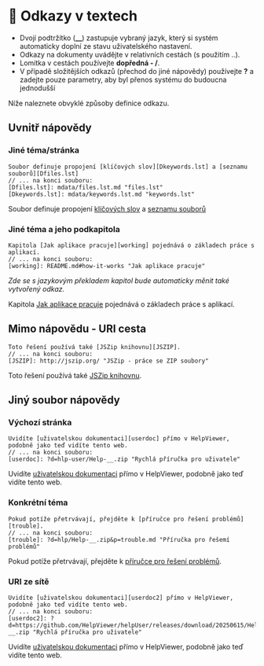 # 🔗 Odkazy v textech

- Dvojí podtržítko (**__**) zastupuje vybraný jazyk, který si systém automaticky doplní ze stavu uživatelského nastavení.
- Odkazy na dokumenty uvádějte v relativních cestách (s použitím ..). 
- Lomítka v cestách používejte **dopředná - /**.
- V případě složitějších odkazů (přechod do jiné nápovědy) používejte **?** a zadejte pouze parametry, aby byl přenos systému do budoucna jednodušší

Níže naleznete obvyklé způsoby definice odkazu.

## Uvnitř nápovědy

### Jiné téma/stránka
```
Soubor definuje propojení [klíčových slov][Dkeywords.lst] a [seznamu souborů][Dfiles.lst]
// ... na konci souboru:
[Dfiles.lst]: mdata/files.lst.md "files.lst"
[Dkeywords.lst]: mdata/keywords.lst.md "keywords.lst"
```
Soubor definuje propojení [klíčových slov][Dkeywords.lst] a [seznamu souborů][Dfiles.lst]

### Jiné téma a jeho podkapitola
```
Kapitola [Jak aplikace pracuje][working] pojednává o základech práce s aplikací.
// ... na konci souboru:
[working]: README.md#how-it-works "Jak aplikace pracuje"
```
*Zde se s jazykovým překladem kapitol bude automaticky měnit také vytvořený odkaz.*

Kapitola [Jak aplikace pracuje][working] pojednává o základech práce s aplikací.

## Mimo nápovědu - URI cesta
```
Toto řešení používá také [JSZip knihovnu][JSZIP].
// ... na konci souboru:
[JSZIP]: http://jszip.org/ "JSZip - práce se ZIP soubory"
```
Toto řešení používá také [JSZip knihovnu][JSZIP].

## Jiný soubor nápovědy

### Výchozí stránka
```
Uvidíte [uživatelskou dokumentaci][userdoc] přímo v HelpViewer, podobně jako teď vidíte tento web.
// ... na konci souboru:
[userdoc]: ?d=hlp-user/Help-__.zip "Rychlá příručka pro uživatele"
```

Uvidíte [uživatelskou dokumentaci][userdoc] přímo v HelpViewer, podobně jako teď vidíte tento web.

### Konkrétní téma
```
Pokud potíže přetrvávají, přejděte k [příručce pro řešení problémů][trouble].
// ... na konci souboru:
[trouble]: ?d=hlp/Help-__.zip&p=trouble.md "Příručka pro řešemí problémů"
```

Pokud potíže přetrvávají, přejděte k [příručce pro řešení problémů][trouble].

### URI ze sítě
```
Uvidíte [uživatelskou dokumentaci][userdoc2] přímo v HelpViewer, podobně jako teď vidíte tento web.
// ... na konci souboru:
[userdoc2]: ?d=https://github.com/HelpViewer/helpUser/releases/download/20250615/Help-__.zip "Rychlá příručka pro uživatele"
```

Uvidíte [uživatelskou dokumentaci][userdoc2] přímo v HelpViewer, podobně jako teď vidíte tento web.

[Dfiles.lst]: mdata/files.lst.md "files.lst"
[Dkeywords.lst]: mdata/keywords.lst.md "keywords.lst"
[working]: README.md#how-it-works "Jak aplikace pracuje"
[JSZIP]: http://jszip.org/ "JSZip - práce se ZIP soubory"
[userdoc]: ?d=hlp-user/Help-__.zip "Rychlá příručka pro uživatele"
[trouble]: ?d=hlp/Help-__.zip&p=trouble.md "Příručka pro řešemí problémů"
[userdoc2]: ?d=https://github.com/HelpViewer/helpUser/releases/download/20250615/Help-__.zip "Rychlá příručka pro uživatele"
